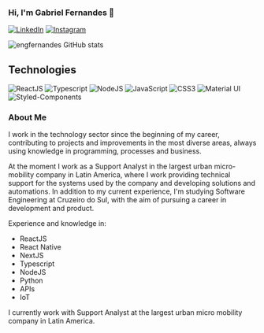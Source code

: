 ### Hi, I'm Gabriel Fernandes 👋

[![LinkedIn](https://img.shields.io/badge/LinkedIn-0077B5?style=for-the-badge&logo=linkedin&logoColor=white)](https://www.linkedin.com/in/engfernandes/)
[![Instagram](https://img.shields.io/badge/Instagram-E4405F?style=for-the-badge&logo=instagram&logoColor=white)](https://www.instagram.com/gfernandes.jpg/)

![engfernandes GitHub stats](https://github-readme-stats.vercel.app/api?username=engfernandes&show_icons=true&theme=dracula)

## Technologies
<div style="display: inline_block">
  <img alt="ReactJS" src="https://img.shields.io/badge/React-20232A?style=for-the-badge&logo=react&logoColor=61DAFB"/>
  <img alt="Typescript" src="https://img.shields.io/badge/TypeScript-007ACC?style=for-the-badge&logo=typescript&logoColor=white"/>
  <img alt="NodeJS" src="https://img.shields.io/badge/Node.js-43853D?style=for-the-badge&logo=node.js&logoColor=white"/>
  <img alt="JavaScript" src="https://img.shields.io/badge/JavaScript-F7DF1E?style=for-the-badge&logo=javascript&logoColor=black"/>
  <img alt="CSS3" src="https://img.shields.io/badge/CSS3-1572B6?style=for-the-badge&logo=css3&logoColor=white"/>
  <img alt="Material UI" src="https://img.shields.io/badge/Material--UI-0081CB?style=for-the-badge&logo=material-ui&logoColor=white"/>
  <img alt="Styled-Components" src="https://img.shields.io/badge/styled--components-DB7093?style=for-the-badge&logo=styled-components&logoColor=white"/>
</div>

### About Me

<div>
 I work in the technology sector since the beginning of my career, contributing to projects and improvements in the most diverse areas, always using knowledge in programming, processes and business.

At the moment I work as a Support Analyst in the largest urban micro-mobility company in Latin America, where I work providing technical support for the systems used by the company and developing solutions and automations. In addition to my current experience, I'm studying Software Engineering at Cruzeiro do Sul, with the aim of pursuing a career in development and product.

Experience and knowledge in:
- ReactJS
- React Native
- NextJS
- Typescript
- NodeJS
- Python
- APIs
- IoT

<p>I currently work with Support Analyst at the largest urban micro mobility company in Latin America.</p>
</div>
